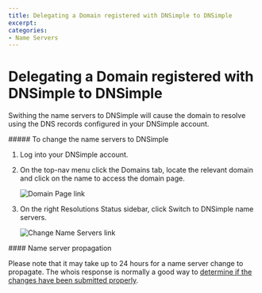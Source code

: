 ```yaml
---
title: Delegating a Domain registered with DNSimple to DNSimple
excerpt: 
categories:
- Name Servers
---
```


# Delegating a Domain registered with DNSimple to DNSimple

Swithing the name servers to DNSimple will cause the domain to resolve using the DNS records configured in your DNSimple account.

<div class="section-steps" markdown="1">
##### To change the name servers to DNSimple

1.  Log into your DNSimple account.
1.  On the top-nav menu click the <label>Domains</label> tab, locate the relevant domain and click on the name to access the domain page.

    ![Domain Page link](http://cl.ly/image/3P2O3o2D0P15/dnsimple-domains-domain-link.png)

1.  On the right <label>Resolutions Status</label> sidebar, click <label>Switch to DNSimple name servers</label>.

    ![Change Name Servers link](http://cl.ly/image/0q113R0U2A2Q/dnsimple-switch-to-dnsimple.png)

</div>

<info>
#### Name server propagation

Please note that it may take up to 24 hours for a name server change to propagate. The whois response is normally a good way to [determine if the changes have been submitted properly](/articles/domain-resolution-issues).
</info>
